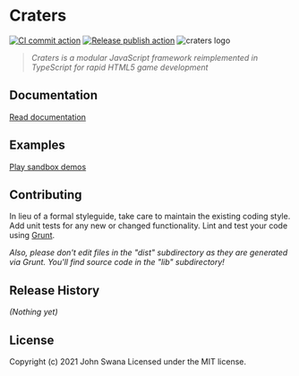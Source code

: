 # Craters
[![CI commit action](https://github.com/swashvirus/craters/actions/workflows/commit.yml/badge.svg)](https://github.com/swashvirus/craters/actions/workflows/commit.yml)
[![Release publish action](https://github.com/swashvirus/craters/actions/workflows/release.yml/badge.svg)](https://github.com/swashvirus/craters/actions/workflows/release.yml)
![craters logo](https://swashvirus.github.io/craters/media/craters.gif)
> _Craters is a modular JavaScript framework reimplemented in TypeScript for rapid HTML5 game development_

## Documentation
[Read documentation](https://swashvirus.github.io/craters/index.html)

## Examples
[Play sandbox demos](https://swashvirus.github.io/craters-sandbox/)

## Contributing
In lieu of a formal styleguide, take care to maintain the existing coding style. Add unit tests for any new or changed functionality. Lint and test your code using [Grunt](http://gruntjs.com/).

_Also, please don't edit files in the "dist" subdirectory as they are generated via Grunt. You'll find source code in the "lib" subdirectory!_

## Release History
_(Nothing yet)_

## License
Copyright (c) 2021 John Swana 
Licensed under the MIT license.
